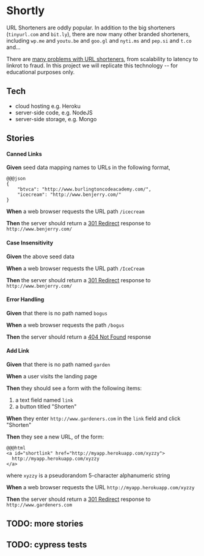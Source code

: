 # Shortly

URL Shorteners are oddly popular. In addition to the big shorteners (`tinyurl.com` and `bit.ly`), there are now many other branded shorteners, including `wp.me` and `youtu.be` and `goo.gl` and `nyti.ms` and `pep.si` and `t.co` and...

There are [many problems with URL shorteners](https://en.wikipedia.org/wiki/URL_shortening##Shortcomings), from scalability to latency to linkrot to fraud. In this project we will replicate this technology -- for educational purposes only.

## Tech

* cloud hosting e.g. Heroku
* server-side code, e.g. NodeJS
* server-side storage, e.g. Mongo 

## Stories

#### Canned Links

**Given** seed data mapping names to URLs in the following format,

    @@@json
    {
        "btvca": "http://www.burlingtoncodeacademy.com/",
        "icecream": "http://www.benjerry.com/"
    }

**When** a web browser requests the URL path `/icecream`

**Then** the server should return a [301 Redirect](https://en.wikipedia.org/wiki/List_of_HTTP_status_codes##3xx_Redirection) response to `http://www.benjerry.com/`

#### Case Insensitivity

**Given** the above seed data

**When** a web browser requests the URL path `/IceCream`

**Then** the server should return a [301 Redirect](https://en.wikipedia.org/wiki/List_of_HTTP_status_codes##3xx_Redirection) response to `http://www.benjerry.com/`

#### Error Handling

**Given** that there is no path named `bogus`

**When** a web browser requests the path `/bogus`

**Then** the server should return a [404 Not Found](https://en.wikipedia.org/wiki/HTTP_404) response

#### Add Link

**Given** that there is no path named `garden`

**When** a user visits the landing page

**Then** they should see a form with the following items:
1. a text field named `link`
2. a button titled "Shorten"

**When** they enter `http://www.gardeners.com` in the `link` field and click "Shorten"

**Then** they see a new URL, of the form:

    @@@html
    <a id="shortlink" href="http://myapp.herokuapp.com/xyzzy">
      http://myapp.herokuapp.com/xyzzy
    </a>

where `xyzzy` is a pseudorandom 5-character alphanumeric string

**When** a web browser requests the URL `http://myapp.herokuapp.com/xyzzy` 

**Then** the server should return a [301 Redirect](https://en.wikipedia.org/wiki/List_of_HTTP_status_codes##3xx_Redirection) response to `http://www.gardeners.com`

## TODO: more stories

## TODO: cypress tests


